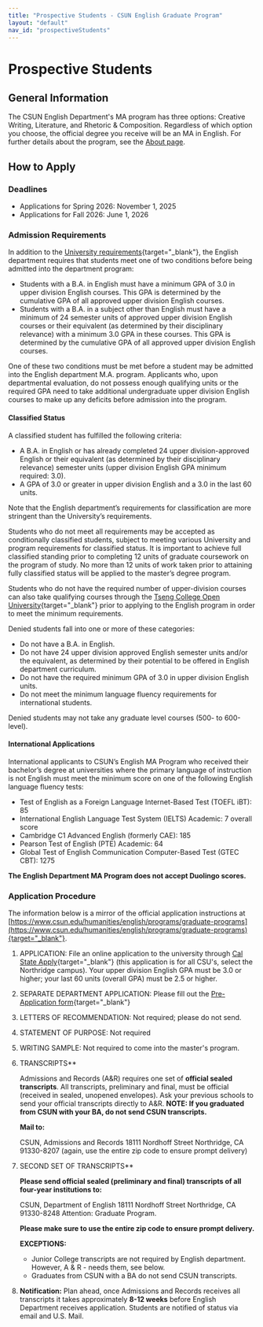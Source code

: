 ```yaml
---
title: "Prospective Students - CSUN English Graduate Program"
layout: "default"
nav_id: "prospectiveStudents"
---
```


# Prospective Students

## General Information

The CSUN English Department's MA program has three options: Creative Writing, Literature, and Rhetoric & Composition. Regardless of which option you choose, the official degree you receive will be an MA in English. For further details about the program, see the [About page](/graduate-program/about).

## How to Apply

### Deadlines

- Applications for Spring 2026: November 1, 2025
- Applications for Fall 2026: June 1, 2026

### Admission Requirements

In addition to the [University requirements](https://catalog.csun.edu/policies/admission-to-the-university-for-graduate-programs/){target="_blank"}, the English department requires that students meet one of two conditions before being admitted into the department program:

- Students with a B.A. in English must have a minimum GPA of 3.0 in upper division English courses. This GPA is determined by the cumulative GPA of all approved upper division English courses.
- Students with a B.A. in a subject other than English must have a minimum of 24 semester units of approved upper division English courses or their equivalent (as determined by their disciplinary relevance) with a minimum 3.0 GPA in these courses. This GPA is determined by the cumulative GPA of all approved upper division English courses.

One of these two conditions must be met before a student may be admitted into the English department M.A. program. Applicants who, upon departmental evaluation, do not possess enough qualifying units or the required GPA need to take additional undergraduate upper division English courses to make up any deficits before admission into the program.

#### Classified Status

A classified student has fulfilled the following criteria:

- A B.A. in English or has already completed 24 upper division-approved English or their equivalent (as determined by their disciplinary relevance) semester units (upper division English GPA minimum required: 3.0).
- A GPA of 3.0 or greater in upper division English and a 3.0 in the last 60 units.

Note that the English department’s requirements for classification are more stringent than the University’s requirements.

Students who do not meet all requirements may be accepted as conditionally classified students, subject to meeting various University and program requirements for classified status. It is important to achieve full classified standing prior to completing 12 units of graduate coursework on the program of study. No more than 12 units of work taken prior to attaining fully classified status will be applied to the master’s degree program.

Students who do not have the required number of upper-division courses can also take qualifying courses through the [Tseng College Open University](http://tsengcollege.csun.edu/programs/openuniversity){target="_blank"} prior to applying to the English program in order to meet the minimum requirements.

Denied students fall into one or more of these categories:

- Do not have a B.A. in English.
- Do not have 24 upper division approved English semester units and/or the equivalent, as determined by their potential to be offered in English department curriculum.
- Do not have the required minimum GPA of 3.0 in upper division English units.
- Do not meet the minimum language fluency requirements for international students.

Denied students may not take any graduate level courses (500- to 600-level).

#### International Applications

International applicants to CSUN’s English MA Program who received their bachelor’s degree at universities where the primary language of instruction is not English must meet the minimum score on one of the following English language fluency tests:

- Test of English as a Foreign Language Internet-Based Test (TOEFL iBT): 85
- International English Language Test System (IELTS) Academic: 7 overall score
- Cambridge C1 Advanced English (formerly CAE): 185
- Pearson Test of English (PTE) Academic: 64
- Global Test of English Communication Computer-Based Test (GTEC CBT): 1275

**The English Department MA Program does not accept Duolingo scores.**

### Application Procedure

The information below is a mirror of the official application instructions at [https://www.csun.edu/humanities/english/programs/graduate-programs](https://www.csun.edu/humanities/english/programs/graduate-programs){target="_blank"}.

1. APPLICATION: File an online application to the university through [Cal State Apply](https://www2.calstate.edu/apply){target="_blank"} (this application is for all CSU's, select the Northridge campus). Your upper division English GPA must be 3.0 or higher; your last 60 units (overall GPA) must be 2.5 or higher.
2. SEPARATE DEPARTMENT APPLICATION: Please fill out the [Pre-Application form](https://forms.gle/NuNd5RtxtjAwhin3A){target="_blank"}
3. LETTERS OF RECOMMENDATION: Not required; please do not send.
4. STATEMENT OF PURPOSE: Not required
5. WRITING SAMPLE: Not required to come into the master's program.
6. TRANSCRIPTS**

   Admissions and Records (A&R) requires one set of **official sealed transcripts**. All transcripts, preliminary and final, must be official (received in sealed, unopened envelopes). Ask your previous schools to send your official transcripts directly to A&R. **NOTE: If you graduated from CSUN with your BA, do not send CSUN transcripts.**

   **Mail to:**

   CSUN, Admissions and Records
   18111 Nordhoff Street
   Northridge, CA 91330-8207 (again, use the entire zip code to ensure prompt delivery)

7. SECOND SET OF TRANSCRIPTS**

   **Please send official sealed (preliminary and final) transcripts of all four-year institutions to:**

   CSUN, Department of English
   18111 Nordhoff Street Northridge, CA 91330-8248
   Attention: Graduate Program.

   **Please make sure to use the entire zip code to ensure prompt delivery.**

   **EXCEPTIONS:**

   - Junior College transcripts are not required by English department. However, A & R - needs them, see below.
   - Graduates from CSUN with a BA do not send CSUN transcripts.

8. **Notification:** Plan ahead, once Admissions and Records receives all transcripts it takes approximately **8-12 weeks** before English Department receives application. Students are notified of status via email and U.S. Mail.
